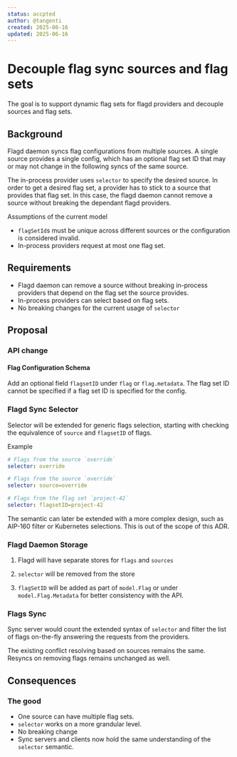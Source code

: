 ```yaml
---
status: accpted
author: @tangenti
created: 2025-06-16
updated: 2025-06-16
---
```


# Decouple flag sync sources and flag sets

The goal is to support dynamic flag sets for flagd providers and decouple sources and flag sets.

## Background

Flagd daemon syncs flag configurations from multiple sources. A single source provides a single config, which has an optional flag set ID that may or may not change in the following syncs of the same source.

The in-process provider uses `selector` to specify the desired source.  In order to get a desired flag set, a provider has to stick to a source that provides that flag set. In this case, the flagd daemon cannot remove a source without breaking the dependant flagd providers.

Assumptions of the current model

- `flagSetId`s must be unique across different sources or the configuration is considered invalid.
- In-process providers request at most one flag set.

## Requirements

- Flagd daemon can remove a source without breaking in-process providers that depend on the flag set the source provides.
- In-process providers can select based on flag sets.
- No breaking changes for the current usage of `selector`

## Proposal

### API change

#### Flag Configuration Schema

Add an optional field `flagsetID` under `flag` or `flag.metadata`. The flag set ID cannot be specified if a flag set ID is specified for the config.

### Flagd Sync Selector

Selector will be extended for generic flags selection, starting with checking the equivalence of `source` and `flagsetID` of flags.

Example

```yaml
# Flags from the source `override`
selector: override

# Flags from the source `override`
selector: source=override

# Flags from the flag set `project-42`
selector: flagsetID=project-42
```

The semantic can later be extended with a more complex design, such as AIP-160 filter or Kubernetes selections. This is out of the scope of this ADR.

### Flagd Daemon Storage

1. Flagd will have separate stores for `flags` and `sources`

2. `selector` will be removed from the store

3. `flagSetID` will be added as part of `model.Flag` or under `model.Flag.Metadata` for better consistency with the API.

### Flags Sync

Sync server would count the extended syntax of `selector` and filter the list of flags on-the-fly answering the requests from the providers.

The existing conflict resolving based on sources remains the same. Resyncs on removing flags remains unchanged as well.

## Consequences

### The good

- One source can have multiple flag sets.
- `selector` works on a more grandular level.
- No breaking change
- Sync servers and clients now hold the same understanding of the `selector` semantic.
